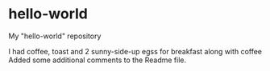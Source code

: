 # hello-world
My "hello-world" repository

I had coffee, toast and 2 sunny-side-up egss for breakfast along with coffee
Added some additional comments to the Readme file.
